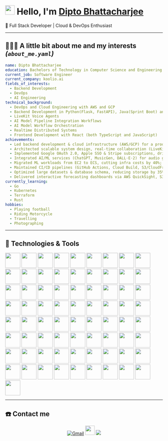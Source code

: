 # <img src="https://raw.githubusercontent.com/iampavangandhi/iampavangandhi/master/gifs/Hi.gif" width="30px"> Hello, I'm [Dipto Bhattacharjee](https://dipto-bhattacharjee.netlify.app/)

🚀 Full Stack Developer | Cloud & DevOps Enthusiast

---

## 👨🏻‍💻 A little bit about me and my interests _(`about_me.yaml`)_

```yaml
name: Dipto Bhattacharjee
education: Bachelors of Technology in Computer Science and Engineering
current_job: Software Engineer
current_company: koolio.ai
fields_of_interests:
  - Backend Development
  - DevOps
  - AI Engineering
technical_background:
  - DevOps and Cloud Engineering with AWS and GCP
  - Backend Development in Python(Flask, FastAPI), Java(Sprint Boot) and Node.js(Express.js)
  - LiveKit Voice Agents
  - AI Model Pipeline Integration Workflows
  - AI Model Workflow Orchestration
  - Realtime Distributed Systems
  - Frontend Development with React (both TypeScript and JavaScript)
achievements:
  - Led backend development & cloud infrastructure (AWS/GCP) for a production app, managing a team of 5–7 developers & ensuring on-time delivery of 10+ core features
  - Architected scalable system design, real-time collaboration (LiveKit, Socket.IO) & high-performance audio workflows with 99.99% uptime
  - Implemented Google OAuth 2.0, Apple SSO & Stripe subscriptions, driving a 30% boost in sign-ups & reliable transactions
  - Integrated AI/ML services (ChatGPT, MusicGen, DALL·E·2) for audio generation, summarization & noise removal
  - Migrated ML workloads from EC2 to ECS, cutting infra costs by 40%; deployed 10+ containerized microservices on ECS, EKS & GKE with automated CI/CD
  - Maintained CI/CD pipelines (GitHub Actions, Cloud Build, S3/CloudFront) enabling zero-downtime deployments
  - Optimized large datasets & database schema, reducing storage by 35% & latency by 50%
  - Delivered interactive forecasting dashboards via AWS QuickSight, S3 & Athena for data-driven insights
currently_learning:
  - Go
  - Kubernetes
  - Terraform
  - Rust
hobbies:
  - Playing football
  - Riding Motorcycle
  - Travelling
  - Photographing
```

---

## 🔧 Technologies & Tools

<img src="https://cdn.jsdelivr.net/gh/devicons/devicon@latest/icons/amazonwebservices/amazonwebservices-original-wordmark.svg" height=48px width=48px /> <img src="https://cdn.jsdelivr.net/gh/devicons/devicon@latest/icons/googlecloud/googlecloud-original.svg" height=48px width=48px /> <img src="https://cdn.jsdelivr.net/gh/devicons/devicon@latest/icons/python/python-original.svg" height=48px width=48px /> <img src="https://cdn.jsdelivr.net/gh/devicons/devicon@latest/icons/django/django-plain.svg" height=48px width=48px /> <img src="https://cdn.jsdelivr.net/gh/devicons/devicon@latest/icons/djangorest/djangorest-original.svg" height=48px width=48px /> <img src="https://cdn.jsdelivr.net/gh/devicons/devicon@latest/icons/flask/flask-original.svg" height=48px width=48px /> <img src="https://cdn.jsdelivr.net/gh/devicons/devicon@latest/icons/fastapi/fastapi-original.svg" height=48px width=48px /> <img src="https://cdn.jsdelivr.net/gh/devicons/devicon@latest/icons/streamlit/streamlit-original.svg" height=48px width=48px /> <img src="https://cdn.jsdelivr.net/gh/devicons/devicon@latest/icons/pypi/pypi-original.svg" height=48px width=48px /> <img src="https://cdn.jsdelivr.net/gh/devicons/devicon@latest/icons/java/java-original.svg" height=48px width=48px /> <img src="https://cdn.jsdelivr.net/gh/devicons/devicon@latest/icons/spring/spring-original.svg" height=48px width=48px /> <img src="https://cdn.jsdelivr.net/gh/devicons/devicon@latest/icons/maven/maven-original.svg" height=48px width=48px /> <img src="https://cdn.jsdelivr.net/gh/devicons/devicon@latest/icons/nodejs/nodejs-original.svg" height=48px width=48px /> <img src="https://cdn.jsdelivr.net/gh/devicons/devicon@latest/icons/express/express-original.svg" height=48px width=48px /> <img src="https://cdn.jsdelivr.net/gh/devicons/devicon@latest/icons/npm/npm-original.svg" height=48px width=48px /> <img src="https://cdn.jsdelivr.net/gh/devicons/devicon@latest/icons/nodemon/nodemon-original.svg" height=48px width=48px /> <img src="https://cdn.jsdelivr.net/gh/devicons/devicon@latest/icons/javascript/javascript-original.svg" height=48px width=48px /> <img src="https://cdn.jsdelivr.net/gh/devicons/devicon@latest/icons/typescript/typescript-original.svg" height=48px width=48px /> <img src="https://cdn.jsdelivr.net/gh/devicons/devicon@latest/icons/postgresql/postgresql-original.svg" height=48px width=48px /> <img src="https://cdn.jsdelivr.net/gh/devicons/devicon@latest/icons/mysql/mysql-original.svg" height=48px width=48px /> <img src="https://cdn.jsdelivr.net/gh/devicons/devicon@latest/icons/mariadb/mariadb-original.svg" height=48px width=48px /> <img src="https://cdn.jsdelivr.net/gh/devicons/devicon@latest/icons/dynamodb/dynamodb-original.svg" height=48px width=48px /> <img src="https://cdn.jsdelivr.net/gh/devicons/devicon@latest/icons/sqlite/sqlite-original.svg" height=48px width=48px /> <img src="https://cdn.jsdelivr.net/gh/devicons/devicon@latest/icons/redis/redis-original.svg" height=48px width=48px /> <img src="https://cdn.jsdelivr.net/gh/devicons/devicon@latest/icons/mongodb/mongodb-original.svg" height=48px width=48px /> <img src="https://cdn.jsdelivr.net/gh/devicons/devicon@latest/icons/mongoose/mongoose-original.svg" height=48px width=48px /> <img src="https://cdn.jsdelivr.net/gh/devicons/devicon@latest/icons/sqlalchemy/sqlalchemy-original.svg" height=48px width=48px /> <img src="https://cdn.jsdelivr.net/gh/devicons/devicon@latest/icons/sqldeveloper/sqldeveloper-original.svg" height=48px width=48px /> <img src="https://cdn.jsdelivr.net/gh/devicons/devicon@latest/icons/prisma/prisma-original.svg" height=48px width=48px /> <img src="https://cdn.jsdelivr.net/gh/devicons/devicon@latest/icons/docker/docker-original.svg" height=48px width=48px /> <img src="https://cdn.jsdelivr.net/gh/devicons/devicon@latest/icons/git/git-original.svg" height=48px width=48px /> <img src="https://cdn.jsdelivr.net/gh/devicons/devicon@latest/icons/github/github-original.svg" height=48px width=48px /> <img src="https://cdn.jsdelivr.net/gh/devicons/devicon@latest/icons/githubactions/githubactions-original.svg" height=48px width=48px /> <img src="https://cdn.jsdelivr.net/gh/devicons/devicon@latest/icons/nginx/nginx-original.svg" height=48px width=48px /> <img src="https://cdn.jsdelivr.net/gh/devicons/devicon@latest/icons/socketio/socketio-original.svg" height=48px width=48px /> <img src="https://cdn.jsdelivr.net/gh/devicons/devicon@latest/icons/graphql/graphql-plain.svg" height=48px width=48px /> <img src="https://cdn.jsdelivr.net/gh/devicons/devicon@latest/icons/grpc/grpc-original.svg" height=48px width=48px /> <img src="https://cdn.jsdelivr.net/gh/devicons/devicon@latest/icons/trpc/trpc-original.svg" height=48px width=48px /> <img src="https://cdn.jsdelivr.net/gh/devicons/devicon@latest/icons/bash/bash-original.svg" height=48px width=48px /> <img src="https://cdn.jsdelivr.net/gh/devicons/devicon@latest/icons/ssh/ssh-original-wordmark.svg" height=48px width=48px /> <img src="https://cdn.jsdelivr.net/gh/devicons/devicon@latest/icons/zsh/zsh-original.svg" height=48px width=48px /> <img src="https://cdn.jsdelivr.net/gh/devicons/devicon@latest/icons/linux/linux-original.svg" height=48px width=48px /> <img src="https://cdn.jsdelivr.net/gh/devicons/devicon@latest/icons/archlinux/archlinux-original.svg" height=48px width=48px /> <img src="https://cdn.jsdelivr.net/gh/devicons/devicon@latest/icons/googlecolab/googlecolab-original.svg" height=48px width=48px /> <img src="https://cdn.jsdelivr.net/gh/devicons/devicon@latest/icons/netlify/netlify-original.svg" height=48px width=48px /> <img src="https://cdn.jsdelivr.net/gh/devicons/devicon@latest/icons/vercel/vercel-original.svg" height=48px width=48px /> <img src="https://cdn.jsdelivr.net/gh/devicons/devicon@latest/icons/windows11/windows11-original.svg" height=48px width=48px /> <img src="https://cdn.jsdelivr.net/gh/devicons/devicon@latest/icons/powershell/powershell-original.svg" height=48px width=48px /> <img src="https://cdn.jsdelivr.net/gh/devicons/devicon@latest/icons/react/react-original.svg" height=48px width=48px /> <img src="https://cdn.jsdelivr.net/gh/devicons/devicon@latest/icons/vitejs/vitejs-original.svg" height=48px width=48px /> <img src="https://cdn.jsdelivr.net/gh/devicons/devicon@latest/icons/axios/axios-plain.svg" height=48px width=48px /> <img src="https://cdn.jsdelivr.net/gh/devicons/devicon@latest/icons/redux/redux-original.svg" height=48px width=48px /> <img src="https://cdn.jsdelivr.net/gh/devicons/devicon@latest/icons/tailwindcss/tailwindcss-original-wordmark.svg" height=48px width=48px /> <img src="https://cdn.jsdelivr.net/gh/devicons/devicon@latest/icons/nextjs/nextjs-original.svg" height=48px width=48px /> <img src="https://cdn.jsdelivr.net/gh/devicons/devicon@latest/icons/html5/html5-original.svg" height=48px width=48px /> <img src="https://cdn.jsdelivr.net/gh/devicons/devicon@latest/icons/css3/css3-original.svg" height=48px width=48px /> <img src="https://cdn.jsdelivr.net/gh/devicons/devicon@latest/icons/postman/postman-original.svg" height=48px width=48px /> <img src="https://cdn.jsdelivr.net/gh/devicons/devicon@latest/icons/swagger/swagger-original.svg" height=48px width=48px /> <img src="https://cdn.jsdelivr.net/gh/devicons/devicon@latest/icons/go/go-original.svg" height=48px width=48px /> <img src="https://cdn.jsdelivr.net/gh/devicons/devicon@latest/icons/terraform/terraform-original.svg" height=48px width=48px /> <img src="https://cdn.jsdelivr.net/gh/devicons/devicon@latest/icons/kubernetes/kubernetes-original.svg" height=48px width=48px /> <img src="https://cdn.jsdelivr.net/gh/devicons/devicon@latest/icons/rust/rust-original.svg" height=48px width=48px /> <img src="https://cdn.jsdelivr.net/gh/devicons/devicon@latest/icons/cplusplus/cplusplus-original.svg" height=48px width=48px /> <img src="https://cdn.jsdelivr.net/gh/devicons/devicon@latest/icons/c/c-original.svg" height=48px width=48px /> <img src="https://cdn.jsdelivr.net/gh/devicons/devicon@latest/icons/kotlin/kotlin-original.svg" height=48px width=48px /> <img src="https://cdn.jsdelivr.net/gh/devicons/devicon@latest/icons/vim/vim-original.svg" height=48px width=48px /> <img src="https://cdn.jsdelivr.net/gh/devicons/devicon@latest/icons/neovim/neovim-original.svg" height=48px width=48px /> <img src="https://cdn.jsdelivr.net/gh/devicons/devicon@latest/icons/pycharm/pycharm-original.svg" height=48px width=48px /> <img src="https://cdn.jsdelivr.net/gh/devicons/devicon@latest/icons/intellij/intellij-original.svg" height=48px width=48px /> <img src="https://cdn.jsdelivr.net/gh/devicons/devicon@latest/icons/eclipse/eclipse-original-wordmark.svg" height=48px width=48px /> <img src="https://cdn.jsdelivr.net/gh/devicons/devicon@latest/icons/vscodium/vscodium-original.svg" height=48px width=48px /> <img src="https://cdn.jsdelivr.net/gh/devicons/devicon@latest/icons/markdown/markdown-original.svg" height=48px width=48px /> <img src="https://cdn.jsdelivr.net/gh/devicons/devicon@latest/icons/ohmyzsh/ohmyzsh-original.svg" height=48px width=48px />

---

## ☎️ Contact me

<p align="center"><a href = "mailto:diptobhattacharjee6@gmail.com?subject=From Github Profile"><img alt="Gmail" src="https://img.shields.io/badge/Gmail-D14836?style=for-the-badge&logo=gmail&logoColor=white" /></a> <a href = "https://www.linkedin.com/in/dipto-bhattacharjee-160a10205/"><img src="https://cdn.jsdelivr.net/gh/devicons/devicon@latest/icons/linkedin/linkedin-original.svg" width=30px height=30px /></a> <a href = "https://www.instagram.com/_satirically_yours_/" ><img src="https://img.shields.io/badge/instagram%20-%23E4405F.svg?&style=for-the-badge&logo=instagram&logoColor=white"/></a></p>
